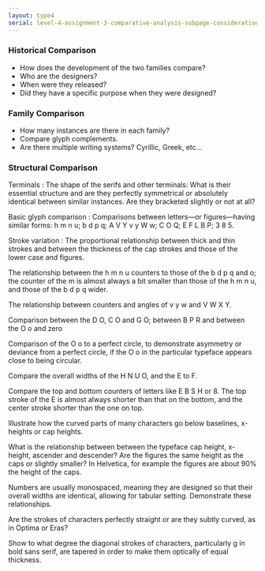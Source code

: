 ```yaml
---
layout: type4
serial: level-4-assignment-3-comparative-analysis-subpage-considerations
---
```

### Historical Comparison

<ul class="hasBullets">
	<li>How does the development of the two families compare?</li>
	<li>Who are the designers?</li>
	<li>When were they released?</li>
	<li>Did they have a specific purpose when they were designed?</li>
</ul>

### Family Comparison

<ul class="hasBullets">
	<li>How many instances are there in each family?</li>
	<li>Compare glyph complements.</li>
	<li>Are there multiple writing systems? Cyrillic, Greek, etc…</li>
</ul>


### Structural Comparison

Terminals
: The shape of the serifs and other terminals: What is their essential structure and are they perfectly symmetrical or absolutely identical between similar instances. Are they bracketed slightly or not at all? 

Basic glyph comparison
: Comparisons between letters—or figures—having similar forms: h m n u; b d p q; A V Y v y W w; C O Q; E F L B P; 3 8 5.

Stroke variation
: The proportional relationship between thick and thin strokes and between the thickness of the cap strokes and those of the lower case and figures.

The relationship between the h m n u counters to those of the b d p q and o; the counter of the m is almost always a bit smaller than those of the h m n u, and those of the b d p q wider.

The relationship between counters and angles of v y w and V W X Y.

Comparison between the D O, C O and G O; between B P R and between the O o and zero

Comparison of the O o to a perfect circle, to demonstrate asymmetry or deviance from a perfect circle, if the O o in the particular typeface appears close to being circular.

Compare the overall widths of the H N U O, and the E to F.

Compare the top and bottom counters of letters like E B S H or 8. The top stroke of the E is almost always shorter than that on the bottom, and the center stroke shorter than the one on top. 

Illustrate how the curved parts of many characters go below baselines, x-heights or cap heights.

What is the relationship between between the typeface cap height, x-height, ascender and descender? Are the figures the same height as the caps or slightly smaller? In Helvetica, for example the figures are about 90% the height of the caps. 

Numbers are usually monospaced, meaning they are designed so that their overall widths are identical, allowing for tabular setting. Demonstrate these relationships.

Are the strokes of characters perfectly straight or are they subtly curved, as in Optima or Eras?

Show to what degree the diagonal strokes of characters, particularly g in bold sans serif, are tapered in order to make them optically of equal thickness.